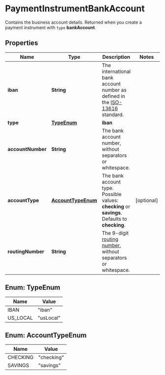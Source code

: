 

# PaymentInstrumentBankAccount

Contains the business account details. Returned when you create a payment instrument with `type` **bankAccount**.

## Properties

| Name | Type | Description | Notes |
|------------ | ------------- | ------------- | -------------|
|**iban** | **String** | The international bank account number as defined in the [ISO-13616](https://www.iso.org/standard/81090.html) standard. |  |
|**type** | [**TypeEnum**](#TypeEnum) | **iban** |  |
|**accountNumber** | **String** | The bank account number, without separators or whitespace. |  |
|**accountType** | [**AccountTypeEnum**](#AccountTypeEnum) | The bank account type.  Possible values: **checking** or **savings**. Defaults to **checking**. |  [optional] |
|**routingNumber** | **String** | The 9-digit [routing number](https://en.wikipedia.org/wiki/ABA_routing_transit_number), without separators or whitespace. |  |



## Enum: TypeEnum

| Name | Value |
|---- | -----|
| IBAN | &quot;iban&quot; |
| US_LOCAL | &quot;usLocal&quot; |



## Enum: AccountTypeEnum

| Name | Value |
|---- | -----|
| CHECKING | &quot;checking&quot; |
| SAVINGS | &quot;savings&quot; |



